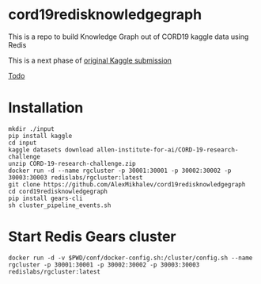 # cord19redisknowledgegraph
This is a repo to build Knowledge Graph out of CORD19 kaggle data using Redis

This is a next phase of [original Kaggle submission](https://medium.com/@alex.mikhalev/building-knowledge-graph-from-covid-medical-literature-kaggle-cord19-competition-f0178d2a19bd)

[Todo](./Roadmap.md)
# Installation 
```
mkdir ./input
pip install kaggle 
cd input
kaggle datasets download allen-institute-for-ai/CORD-19-research-challenge
unzip CORD-19-research-challenge.zip
docker run -d --name rgcluster -p 30001:30001 -p 30002:30002 -p 30003:30003 redislabs/rgcluster:latest
git clone https://github.com/AlexMikhalev/cord19redisknowledgegraph 
cd cord19redisknowledgegraph
pip install gears-cli
sh cluster_pipeline_events.sh
```
# Start Redis Gears cluster
```
docker run -d -v $PWD/conf/docker-config.sh:/cluster/config.sh --name rgcluster -p 30001:30001 -p 30002:30002 -p 30003:30003 redislabs/rgcluster:latest
```